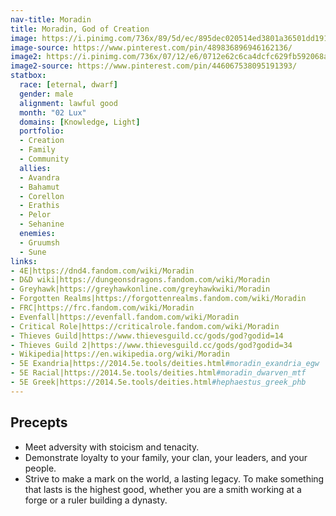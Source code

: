 ```yaml
---
nav-title: Moradin
title: Moradin, God of Creation
image: https://i.pinimg.com/736x/89/5d/ec/895dec020514ed3801a36501dd191673.jpg
image-source: https://www.pinterest.com/pin/489836896946162136/
image2: https://i.pinimg.com/736x/07/12/e6/0712e62c6ca4dcfc629fb592068a285c.jpg
image2-source: https://www.pinterest.com/pin/446067538095191393/
statbox:
  race: [eternal, dwarf]
  gender: male
  alignment: lawful good
  month: "02 Lux"
  domains: [Knowledge, Light]
  portfolio:
  - Creation
  - Family
  - Community
  allies:
  - Avandra
  - Bahamut
  - Corellon
  - Erathis
  - Pelor
  - Sehanine
  enemies:
  - Gruumsh
  - Sune
links:
- 4E|https://dnd4.fandom.com/wiki/Moradin
- D&D wiki|https://dungeonsdragons.fandom.com/wiki/Moradin
- Greyhawk|https://greyhawkonline.com/greyhawkwiki/Moradin
- Forgotten Realms|https://forgottenrealms.fandom.com/wiki/Moradin
- FRC|https://frc.fandom.com/wiki/Moradin
- Evenfall|https://evenfall.fandom.com/wiki/Moradin
- Critical Role|https://criticalrole.fandom.com/wiki/Moradin
- Thieves Guild|https://www.thievesguild.cc/gods/god?godid=14
- Thieves Guild 2|https://www.thievesguild.cc/gods/god?godid=34
- Wikipedia|https://en.wikipedia.org/wiki/Moradin
- 5E Exandria|https://2014.5e.tools/deities.html#moradin_exandria_egw
- 5E Racial|https://2014.5e.tools/deities.html#moradin_dwarven_mtf
- 5E Greek|https://2014.5e.tools/deities.html#hephaestus_greek_phb
---
```


## Precepts

* Meet adversity with stoicism and tenacity.
* Demonstrate loyalty to your family, your clan, your leaders, and your people.
* Strive to make a mark on the world, a lasting legacy. To make something that lasts is the highest good, whether you are a smith working at a forge or a ruler building a dynasty.
